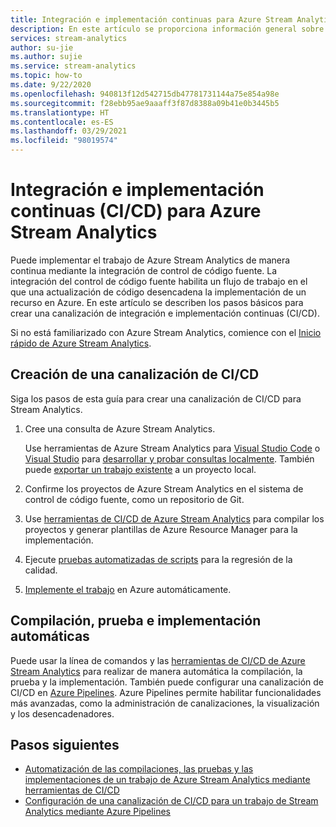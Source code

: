 ```yaml
---
title: Integración e implementación continuas para Azure Stream Analytics
description: En este artículo se proporciona información general sobre una canalización de integración e implementación continuas (CI/CD) para Azure Stream Analytics.
services: stream-analytics
author: su-jie
ms.author: sujie
ms.service: stream-analytics
ms.topic: how-to
ms.date: 9/22/2020
ms.openlocfilehash: 940813f12d542715db47781731144a75e854a98e
ms.sourcegitcommit: f28ebb95ae9aaaff3f87d8388a09b41e0b3445b5
ms.translationtype: HT
ms.contentlocale: es-ES
ms.lasthandoff: 03/29/2021
ms.locfileid: "98019574"
---
```

# <a name="continuous-integration-and-deployment-cicd-for-azure-stream-analytics"></a>Integración e implementación continuas (CI/CD) para Azure Stream Analytics

Puede implementar el trabajo de Azure Stream Analytics de manera continua mediante la integración de control de código fuente. La integración del control de código fuente habilita un flujo de trabajo en el que una actualización de código desencadena la implementación de un recurso en Azure. En este artículo se describen los pasos básicos para crear una canalización de integración e implementación continuas (CI/CD).

Si no está familiarizado con Azure Stream Analytics, comience con el [Inicio rápido de Azure Stream Analytics](stream-analytics-quick-create-portal.md).

## <a name="create-a-cicd-pipeline"></a>Creación de una canalización de CI/CD

Siga los pasos de esta guía para crear una canalización de CI/CD para Stream Analytics.

1. Cree una consulta de Azure Stream Analytics.

   Use herramientas de Azure Stream Analytics para [Visual Studio Code](./quick-create-visual-studio-code.md) o [Visual Studio](stream-analytics-quick-create-vs.md) para [desarrollar y probar consultas localmente](develop-locally.md). También puede [exportar un trabajo existente](visual-studio-code-explore-jobs.md#export-a-job-to-a-local-project) a un proyecto local.

2. Confirme los proyectos de Azure Stream Analytics en el sistema de control de código fuente, como un repositorio de Git.

3. Use [herramientas de CI/CD de Azure Stream Analytics](cicd-tools.md) para compilar los proyectos y generar plantillas de Azure Resource Manager para la implementación.

4. Ejecute [pruebas automatizadas de scripts](cicd-tools.md#automated-test) para la regresión de la calidad.

5. [Implemente el trabajo](cicd-tools.md#deploy-to-azure) en Azure automáticamente.

## <a name="auto-build-test-and-deploy"></a>Compilación, prueba e implementación automáticas

Puede usar la línea de comandos y las [herramientas de CI/CD de Azure Stream Analytics](cicd-tools.md) para realizar de manera automática la compilación, la prueba y la implementación. También puede configurar una canalización de CI/CD en [Azure Pipelines](set-up-cicd-pipeline.md). Azure Pipelines permite habilitar funcionalidades más avanzadas, como la administración de canalizaciones, la visualización y los desencadenadores.

## <a name="next-steps"></a>Pasos siguientes

* [Automatización de las compilaciones, las pruebas y las implementaciones de un trabajo de Azure Stream Analytics mediante herramientas de CI/CD](cicd-tools.md)
* [Configuración de una canalización de CI/CD para un trabajo de Stream Analytics mediante Azure Pipelines](set-up-cicd-pipeline.md)